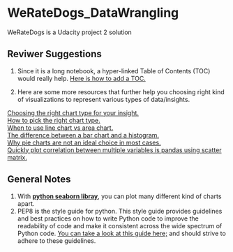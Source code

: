 # WeRateDogs_DataWrangling
WeRateDogs is a Udacity project 2 solution
## Reviwer Suggestions

1. Since it is a long notebook, a hyper-linked Table of Contents (TOC) would really help. [Here is how to add a TOC.](https://medium.com/@sambozek/ipython-er-jupyter-table-of-contents-69bb72cf39d3)

2. Here are some more resources that further help you choosing right kind of visualizations to represent various types of data/insights.

[Choosing the right chart type for your insight.](http://www.infographicsblog.com/chart-suggestions-a-thought-starter-andrew-abela/)  
[How to pick the right chart type.](https://eazybi.com/blog/data_visualization_and_chart_types)  
[When to use line chart vs area chart.](https://www.fusioncharts.com/blog/line-charts-vs-area-charts/)  
[The difference between a bar chart and a histogram.](https://stattrek.com/statistics/charts/histogram.aspx)  
[Why pie charts are not an ideal choice in most cases.](https://evolytics.com/blog/8-dont-use-pie-charts/)  
[Quickly plot correlation between multiple variables is pandas using scatter matrix.](https://pandas.pydata.org/docs/reference/api/pandas.plotting.scatter_matrix.html)  


## General Notes
1. With **[python seaborn libray](https://seaborn.pydata.org/tutorial.html)**, you can plot many different kind of charts apart.  
2. PEP8 is the style guide for python. This style guide provides guidelines and best practices on how to write Python code to improve the readability of code and make it consistent across the wide spectrum of Python code. [You can take a look at this guide here;](https://www.python.org/dev/peps/pep-0008/) and should strive to adhere to these guidelines.  
